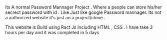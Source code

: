 Its A normal Password Mannager Project .
Where a people can store his/her secrect password with id . Like Just like google Password mannager. 
Its not a authorized website it's just an a project/clone .


This website is Build using Ract Js including HTML , CSS .
I have take 3 hours per day and it was completed in  5 days 
